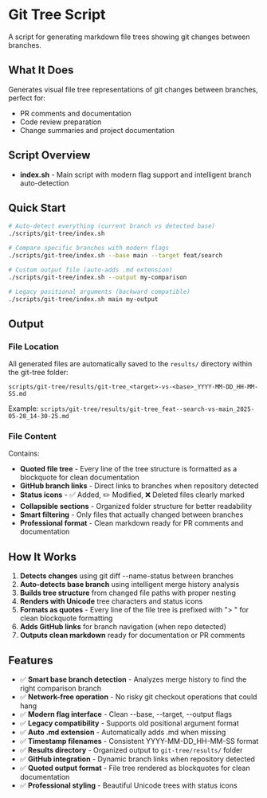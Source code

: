 # Git Tree Script

A script for generating markdown file trees showing git changes between branches.

## What It Does

Generates visual file tree representations of git changes between branches, perfect for:
- PR comments and documentation
- Code review preparation
- Change summaries and project documentation

## Script Overview

- **index.sh** - Main script with modern flag support and intelligent branch auto-detection

## Quick Start

```bash
# Auto-detect everything (current branch vs detected base)
./scripts/git-tree/index.sh

# Compare specific branches with modern flags
./scripts/git-tree/index.sh --base main --target feat/search

# Custom output file (auto-adds .md extension)
./scripts/git-tree/index.sh --output my-comparison

# Legacy positional arguments (backward compatible)
./scripts/git-tree/index.sh main my-output
```

## Output

### File Location
All generated files are automatically saved to the `results/` directory within the git-tree folder:
```
scripts/git-tree/results/git-tree_<target>-vs-<base>_YYYY-MM-DD_HH-MM-SS.md
```

Example: `scripts/git-tree/results/git-tree_feat--search-vs-main_2025-05-28_14-30-25.md`

### File Content
Contains:
- **Quoted file tree** - Every line of the tree structure is formatted as a blockquote for clean documentation
- **GitHub branch links** - Direct links to branches when repository detected
- **Status icons** - ✅ Added, ✏️ Modified, ❌ Deleted files clearly marked
- **Collapsible sections** - Organized folder structure for better readability
- **Smart filtering** - Only files that actually changed between branches
- **Professional format** - Clean markdown ready for PR comments and documentation

## How It Works

1. **Detects changes** using git diff --name-status between branches
2. **Auto-detects base branch** using intelligent merge history analysis
3. **Builds tree structure** from changed file paths with proper nesting
4. **Renders with Unicode** tree characters and status icons
5. **Formats as quotes** - Every line of the file tree is prefixed with "> " for clean blockquote formatting
6. **Adds GitHub links** for branch navigation (when repo detected)
7. **Outputs clean markdown** ready for documentation or PR comments

## Features

- ✅ **Smart base branch detection** - Analyzes merge history to find the right comparison branch
- ✅ **Network-free operation** - No risky git checkout operations that could hang
- ✅ **Modern flag interface** - Clean --base, --target, --output flags
- ✅ **Legacy compatibility** - Supports old positional argument format
- ✅ **Auto .md extension** - Automatically adds .md when missing
- ✅ **Timestamp filenames** - Consistent YYYY-MM-DD_HH-MM-SS format
- ✅ **Results directory** - Organized output to `git-tree/results/` folder
- ✅ **GitHub integration** - Dynamic branch links when repository detected
- ✅ **Quoted output format** - File tree rendered as blockquotes for clean documentation
- ✅ **Professional styling** - Beautiful Unicode trees with status icons
